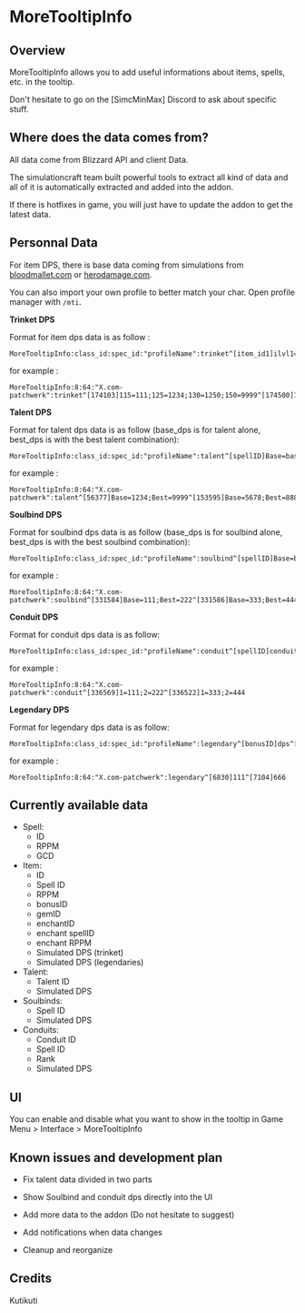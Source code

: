 # MoreTooltipInfo

## Overview
MoreTooltipInfo allows you to add useful informations about items, spells, etc. in the tooltip. 

Don't hesitate to go on the [SimcMinMax] Discord to ask about specific stuff.


## Where does the data comes from?
All data come from Blizzard API and client Data.

The simulationcraft team built powerful tools to extract all kind of data and all of it is automatically extracted and added into the addon.

If there is hotfixes in game, you will just have to update the addon to get the latest data.

## Personnal Data
For item DPS, there is base data coming from simulations from [bloodmallet.com](https://bloodmallet.com/) or [herodamage.com](https://www.herodamage.com/).

You can also import your own profile to better match your char. Open profile manager with `/mti`.

**Trinket DPS**

Format for item dps data is as follow :
```
MoreTooltipInfo:class_id:spec_id:"profileName":trinket^[item_id1]ilvl1=dps1;ilvl2=dps2;ilvl3=dps3^[item_id2]ilvl4=dps4;ilvl5=dps5;ilvl6=dps6
```

for example :
```
MoreTooltipInfo:8:64:"X.com-patchwerk":trinket^[174103]115=111;125=1234;130=1250;150=9999^[174500]115=111;125=123;130=456;135=789
```

**Talent DPS**

Format for talent dps data is as follow (base_dps is for talent alone, best_dps is with the best talent combination):
```
MoreTooltipInfo:class_id:spec_id:"profileName":talent^[spellID]Base=base_dps;Best=best_dps^[spellID2]Base=base_dps2;Best=best_dps2
```

for example :
```
MoreTooltipInfo:8:64:"X.com-patchwerk":talent^[56377]Base=1234;Best=9999^[153595]Base=5678;Best=8888
```

**Soulbind DPS**

Format for soulbind dps data is as follow (base_dps is for soulbind alone, best_dps is with the best soulbind combination):
```
MoreTooltipInfo:class_id:spec_id:"profileName":soulbind^[spellID]Base=base_dps;Best=best_dps^[spellID]Base=base_dps;Best=best_dps
```

for example :
```
MoreTooltipInfo:8:64:"X.com-patchwerk":soulbind^[331584]Base=111;Best=222^[331586]Base=333;Best=444
```

**Conduit DPS**

Format for conduit dps data is as follow:
```
MoreTooltipInfo:class_id:spec_id:"profileName":conduit^[spellID]conduit_rank=dps1;conduit_rank2=dps2^[spellID]conduit_rank=dps3;conduit_rank2=dps4
```

for example :
```
MoreTooltipInfo:8:64:"X.com-patchwerk":conduit^[336569]1=111;2=222^[336522]1=333;2=444
```

**Legendary DPS**

Format for legendary dps data is as follow:
```
MoreTooltipInfo:class_id:spec_id:"profileName":legendary^[bonusID]dps^[bonusID2]dps2
```

for example :
```
MoreTooltipInfo:8:64:"X.com-patchwerk":legendary^[6830]111^[7104]666
```

## Currently available data
- Spell:
  - ID
  - RPPM
  - GCD
- Item:
  - ID
  - Spell ID
  - RPPM
  - bonusID
  - gemID
  - enchantID
  - enchant spellID
  - enchant RPPM
  - Simulated DPS (trinket)
  - Simulated DPS (legendaries)
- Talent:
  - Talent ID
  - Simulated DPS
- Soulbinds:
  - Spell ID
  - Simulated DPS
- Conduits:
  - Conduit ID
  - Spell ID
  - Rank
  - Simulated DPS

## UI
You can enable and disable what you want to show in the tooltip in Game Menu > Interface > MoreTooltipInfo
 
## Known issues and development plan
- Fix talent data divided in two parts

- Show Soulbind and conduit dps directly into the UI

- Add more data to the addon (Do not hesitate to suggest)

- Add notifications when data changes

- Cleanup and reorganize


## Credits
Kutikuti